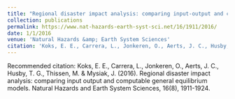 ```yaml
---
title: "Regional disaster impact analysis: comparing input-output and computable general equilibrium models"
collection: publications
permalink: https://www.nat-hazards-earth-syst-sci.net/16/1911/2016/
date: 1/1/2016
venue: 'Natural Hazards &amp; Earth System Sciences'
citation: 'Koks, E. E., Carrera, L., Jonkeren, O., Aerts, J. C., Husby, T. G., Thissen, M. &amp; Mysiak, J. (2016). Regional disaster impact analysis: comparing input output and computable general equilibrium models. Natural Hazards and Earth System Sciences, 16(8), 1911-1924.'
---
```

Recommended citation: Koks, E. E., Carrera, L., Jonkeren, O., Aerts, J. C., Husby, T. G., Thissen, M. & Mysiak, J. (2016). Regional disaster impact analysis: comparing input output and computable general equilibrium models. Natural Hazards and Earth System Sciences, 16(8), 1911-1924.